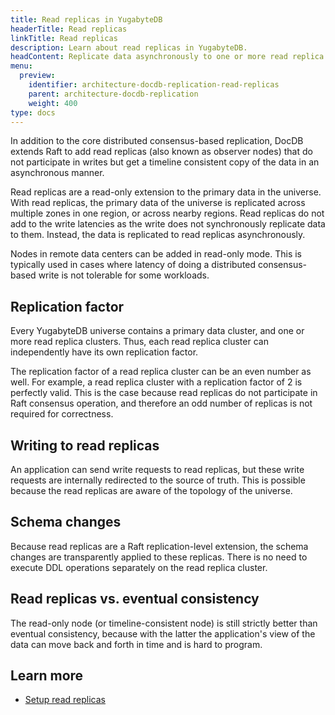 ```yaml
---
title: Read replicas in YugabyteDB
headerTitle: Read replicas
linkTitle: Read replicas
description: Learn about read replicas in YugabyteDB.
headContent: Replicate data asynchronously to one or more read replica clusters
menu:
  preview:
    identifier: architecture-docdb-replication-read-replicas
    parent: architecture-docdb-replication
    weight: 400
type: docs
---
```


In addition to the core distributed consensus-based replication, DocDB extends Raft to add read replicas (also known as observer nodes) that do not participate in writes but get a timeline consistent copy of the data in an asynchronous manner.

Read replicas are a read-only extension to the primary data in the universe. With read replicas, the primary data of the universe is replicated across multiple zones in one region, or across nearby regions. Read replicas do not add to the write latencies as the write does not synchronously replicate data to them. Instead, the data is replicated to read replicas asynchronously.

Nodes in remote data centers can be added in read-only mode. This is typically used in cases where latency of doing a distributed consensus-based write is not tolerable for some workloads.

## Replication factor

Every YugabyteDB universe contains a primary data cluster, and one or more read replica clusters. Thus, each read replica cluster can independently have its own replication factor.

The replication factor of a read replica cluster can be an even number as well. For example, a read replica cluster with a replication factor of 2 is perfectly valid. This is the case because read replicas do not participate in Raft consensus operation, and therefore an odd number of replicas is not required for correctness.

## Writing to read replicas

An application can send write requests to read replicas, but these write requests are internally redirected to the source of truth. This is possible because the read replicas are aware of the topology of the universe.

## Schema changes

Because read replicas are a Raft replication-level extension, the schema changes are transparently applied to these replicas. There is no need to execute DDL operations separately on the read replica cluster.

## Read replicas vs. eventual consistency

The read-only node (or timeline-consistent node) is still strictly better than eventual consistency, because with the latter the application's view of the data can move back and forth in time and is hard to program.

## Learn more

- [Setup read replicas](../../../explore/multi-region-deployments/read-replicas-ysql)
